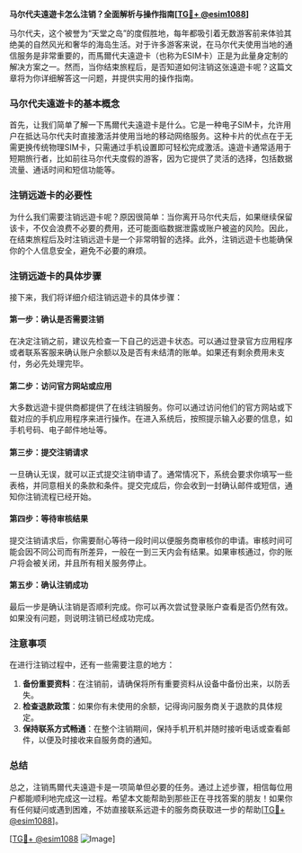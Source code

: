 **马尔代夫遠遊卡怎么注销？全面解析与操作指南[[TG💪+ @esim1088](https://t.me/s/esim1088)]**

马尔代夫，这个被誉为“天堂之岛”的度假胜地，每年都吸引着无数游客前来体验其绝美的自然风光和奢华的海岛生活。对于许多游客来说，在马尔代夫使用当地的通信服务是非常重要的，而馬爾代夫遠遊卡（也称为ESIM卡）正是为此量身定制的解决方案之一。然而，当你结束旅程后，是否知道如何注销这张遠遊卡呢？这篇文章将为你详细解答这一问题，并提供实用的操作指南。

### 马尔代夫遠遊卡的基本概念

首先，让我们简单了解一下馬爾代夫遠遊卡是什么。它是一种电子SIM卡，允许用户在抵达马尔代夫时直接激活并使用当地的移动网络服务。这种卡片的优点在于无需更换传统物理SIM卡，只需通过手机设置即可轻松完成激活。遠遊卡通常适用于短期旅行者，比如前往马尔代夫度假的游客，因为它提供了灵活的选择，包括数据流量、通话时间和短信功能等。

### 注销远遊卡的必要性

为什么我们需要注销远遊卡呢？原因很简单：当你离开马尔代夫后，如果继续保留该卡，不仅会浪费不必要的费用，还可能面临数据泄露或账户被盗的风险。因此，在结束旅程后及时注销远遊卡是一个非常明智的选择。此外，注销远遊卡也能确保你的个人信息安全，避免不必要的麻烦。

### 注销远遊卡的具体步骤

接下来，我们将详细介绍注销远遊卡的具体步骤：

#### 第一步：确认是否需要注销
在决定注销之前，建议先检查一下自己的远遊卡状态。可以通过登录官方应用程序或者联系客服来确认账户余额以及是否有未结清的账单。如果还有剩余费用未支付，务必先处理完毕。

#### 第二步：访问官方网站或应用
大多数远遊卡提供商都提供了在线注销服务。你可以通过访问他们的官方网站或下载对应的手机应用程序来进行操作。在进入系统后，按照提示输入必要的信息，如手机号码、电子邮件地址等。

#### 第三步：提交注销请求
一旦确认无误，就可以正式提交注销申请了。通常情况下，系统会要求你填写一些表格，并同意相关的条款和条件。提交完成后，你会收到一封确认邮件或短信，通知你注销流程已经开始。

#### 第四步：等待审核结果
提交注销请求后，你需要耐心等待一段时间以便服务商审核你的申请。审核时间可能会因不同公司而有所差异，一般在一到三天内会有结果。如果审核通过，你的账户将会被关闭，并且所有相关服务停止。

#### 第五步：确认注销成功
最后一步是确认注销是否顺利完成。你可以再次尝试登录账户查看是否仍然有效。如果没有问题，则说明注销已经成功完成。

### 注意事项

在进行注销过程中，还有一些需要注意的地方：

1. **备份重要资料**：在注销前，请确保将所有重要资料从设备中备份出来，以防丢失。
2. **检查退款政策**：如果你有未使用的余额，记得询问服务商关于退款的具体规定。
3. **保持联系方式畅通**：在整个注销期间，保持手机开机并随时接听电话或查看邮件，以便及时接收来自服务商的通知。

### 总结

总之，注销馬爾代夫遠遊卡是一项简单但必要的任务。通过上述步骤，相信每位用户都能顺利地完成这一过程。希望本文能帮助到那些正在寻找答案的朋友！如果你有任何疑问或遇到困难，不妨直接联系远遊卡的服务商获取进一步的帮助[[TG💪+ @esim1088](https://t.me/s/esim1088)]。

[[TG💪+ @esim1088](https://t.me/s/esim1088) ![Image](https://i.postimg.cc/4NQfJmqS/Snipaste-2025-05-13-00-14-12.png)]